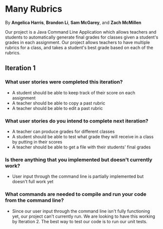 # Many Rubrics

By <b>Angelica Harris</b>, <b>Brandon Li</b>, <b>Sam McGarey</b>, and <b>Zach McMillen</b>

Our project is a Java Command Line Application which allows teachers and students to automatically generate final grades for classes given a student's grades in each assignment. Our project allows teachers to have multiple rubrics for a class, and takes a student's best grade based on each of the rubrics.

## Iteration 1

### What user stories were completed this iteration?
- A student should be able to keep track of their score on each assignment
- A teacher should be able to copy a past rubric
- A teacher should be able to edit a past rubric

### What user stories do you intend to complete next iteration?
- A teacher can produce grades for different classes
- A student should be able to test what grade they will receive in a class by putting in their scores
- A teacher should be able to get a file with their students' final grades

### Is there anything that you implemented but doesn't currently work?
- User input through the command line is partially implemented but doesn't full work yet

### What commands are needed to compile and run your code from the command line?
- Since our user input through the command line isn't fully functioning yet, our project can't currently run. We are looking to have this working by Iteration 2. The best way to test our code is to run our unit tests.
